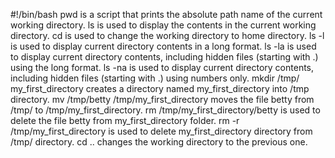 #!/bin/bash
pwd is a script that prints the absolute path name of the current working directory.
ls is used to display the contents in the current working directory.
cd is used to change the working directory to home directory.
ls -l is used to display current directory contents in a long format.
ls -la is used to display current directory contents, including hidden files (starting with .) using the long format.
ls -na is used to display current directory contents, including hidden files (starting with .) using numbers only.
mkdir /tmp/ my_first_directory creates a directory named my_first_directory into /tmp directory.
mv /tmp/betty /tmp/my_first_directory moves the file betty from /tmp/ to /tmp/my_first_directory.
rm /tmp/my_first_directory/betty is used to delete the file betty from my_first_directory folder.
rm -r /tmp/my_first_directory is used to delete my_first_directory directory from /tmp/ directory.
cd .. changes the working directory to the previous one. 
